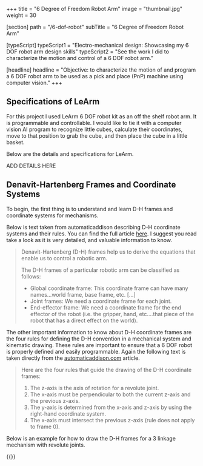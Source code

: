 +++
title = "6 Degree of Freedom Robot Arm"
image = "thumbnail.jpg"
weight = 30

[section]
path = "/6-dof-robot"
subTitle = "6 Degree of Freedom Robot Arm"

[typeScript] 
typeScript1 = "Electro-mechanical design: Showcasing my 6 DOF robot arm design skills" 
typeScript2 = "See the work I did to characterize the motion and control of a 6 DOF robot arm."

[headline]
headline = "Objective: to characterize the motion of and program a 6 DOF robot arm to be used as a pick and place (PnP) machine using computer vision."
+++

## Specifications of LeArm

For this project I used LeArm 6 DOF robot kit as an off the shelf robot arm. It is programmable and controllable. I would like to tie it with a computer vision AI program to recognize little cubes, calculate their coordinates, move to that position to grab the cube, and then place the cube in a little basket.

Below are the details and specifications for LeArm.

ADD DETAILS HERE

## Denavit-Hartenberg Frames and Coordinate Systems

To begin, the first thing is to understand and learn D-H frames and coordinate systems for mechanisms.

Below is text taken from automaticaddison describing D-H coordinate systems and their rules. You can find the full article [here](https://automaticaddison.com/how-to-assign-denavit-hartenberg-frames-to-robotic-arms/). I suggest you read take a look as it is very detailed, and valuable information to know.

>Denavit-Hartenberg (D-H) frames help us to derive the equations that enable us to control a robotic arm. 
>
>The D-H frames of a particular robotic arm can be classified as follows:
>- Global coordinate frame: This coordinate frame can have many names…world frame, base frame, etc. [...]
>- Joint frames: We need a coordinate frame for each joint.
>- End-effector frame: We need a coordinate frame for the end effector of the robot (i.e. the gripper, hand, etc….that piece of the robot that has a direct effect on the world).   

The other important information to know about D-H coordinate frames are the four rules for defining the D-H convention in a mechanical system and kinematic drawing. These rules are important to ensure that a 6 DOF robot is properly defined and easily programmable. Again the following text is taken directly from the [automaticaddison.com](https://automaticaddison.com/how-to-assign-denavit-hartenberg-frames-to-robotic-arms/) article. 

>Here are the four rules that guide the drawing of the D-H coordinate frames:
>
>1. The z-axis is the axis of rotation for a revolute joint. 
>2. The x-axis must be perpendicular to both the current z-axis and the previous z-axis.
>3. The y-axis is determined from the x-axis and z-axis by using the right-hand coordinate system.
>4. The x-axis must intersect the previous z-axis (rule does not apply to frame 0).

Below is an example for how to draw the D-H frames for a 3 linkage mechanism with revolute joints.

{{<image dhcoords.jpg>}}